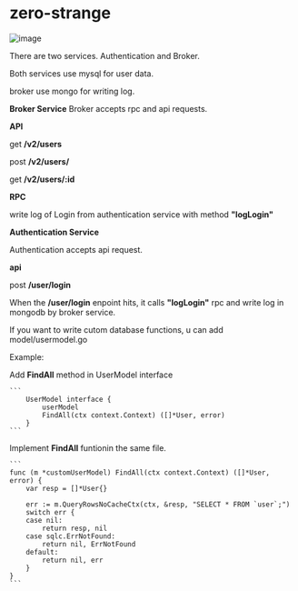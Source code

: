 # zero-strange
![image](https://user-images.githubusercontent.com/112534208/191252324-33debe57-887a-4eb1-8123-3e83edaaec2d.png)

There are two services. Authentication and Broker.

Both services use mysql for user data.

broker use mongo for writing log.

**Broker Service**
Broker accepts rpc and api requests.

**API**

get **/v2/users**

post **/v2/users/**

get **/v2/users/:id**


**RPC**

write log of Login from authentication service with method **"logLogin"**


**Authentication Service**

Authentication accepts api request.

**api**

post **/user/login**

When the **/user/login** enpoint hits, it calls **"logLogin"** rpc and write log in mongodb by broker service.

If you want to write cutom database functions, u can add model/usermodel.go

Example:

Add **FindAll** method in UserModel interface

````
```
	UserModel interface {
		userModel
		FindAll(ctx context.Context) ([]*User, error)
	}
```
````

Implement **FindAll** funtionin the same file.

````
```
func (m *customUserModel) FindAll(ctx context.Context) ([]*User, error) {
	var resp = []*User{}

	err := m.QueryRowsNoCacheCtx(ctx, &resp, "SELECT * FROM `user`;")
	switch err {
	case nil:
		return resp, nil
	case sqlc.ErrNotFound:
		return nil, ErrNotFound
	default:
		return nil, err
	}
}
```
````
